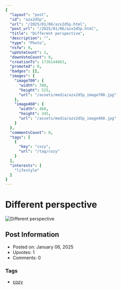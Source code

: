 ```yaml
---
{
  "layout": "post",
  "id": "azx2d5p",
  "url": "/2025/01/06/azx2d5p.html",
  "post_url": "/2025/01/06/azx2d5p.html",
  "title": "Different perspective",
  "description": "",
  "type": "Photo",
  "nsfw": 0,
  "upVoteCount": 1,
  "downVoteCount": 0,
  "creationTs": 1736144663,
  "promoted": 0,
  "badges": [],
  "images": {
    "image700": {
      "width": 700,
      "height": 525,
      "url": "/assets/media/azx2d5p_image700.jpg"
    },
    "image460": {
      "width": 460,
      "height": 345,
      "url": "/assets/media/azx2d5p_image460.jpg"
    }
  },
  "commentsCount": 0,
  "tags": [
    {
      "key": "cozy",
      "url": "/tag/cozy"
    }
  ],
  "interests": [
    "lifestyle"
  ]
}
---
```


# Different perspective

![Different perspective](/assets/media/azx2d5p_image700.jpg)

## Post Information

- Posted on: January 06, 2025
- Upvotes: 1
- Comments: 0

### Tags

- [cozy](/tag/cozy)

